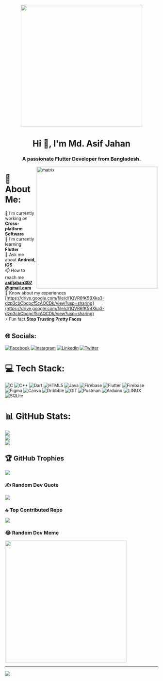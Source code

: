<p align="center"> <img width="400" src="https://media.tenor.com/Z25t-Dm102AAAAAC/welcome.gif"></p>
<h1 align="center">Hi 👋, I'm Md. Asif Jahan</h1>
<h3 align="center">A passionate Flutter Developer from Bangladesh.</h3>
<img align="right" alt="matrix" width="400" src="https://media.tenor.com/rePDfDWO3XoAAAAd/hacking.gif">

# 💫 About Me:
🔭 I’m currently working on **Cross-platform Software**<br>🌱 I’m currently learning **Flutter**<br>💬 Ask me about **Android, iOS**<br>📫 How to reach me **asifjahan307@gmail.com**<br>📄 Know about my experiences [https://drive.google.com/file/d/1QVR6fK5BXka3-dzp3cbCbcpcf5cAQCDk/view?usp=sharing](https://drive.google.com/file/d/1QVR6fK5BXka3-dzp3cbCbcpcf5cAQCDk/view?usp=sharing)<br>⚡ Fun fact **Stop Trusting Pretty Faces**


## 🌐 Socials:
[![Facebook](https://img.shields.io/badge/Facebook-%231877F2.svg?logo=Facebook&logoColor=white)](https://facebook.com/imasif275) [![Instagram](https://img.shields.io/badge/Instagram-%23E4405F.svg?logo=Instagram&logoColor=white)](https://instagram.com/asifjahan36) [![LinkedIn](https://img.shields.io/badge/LinkedIn-%230077B5.svg?logo=linkedin&logoColor=white)](https://linkedin.com/in/md-asif-jahan-074ab9179) [![Twitter](https://img.shields.io/badge/Twitter-%231DA1F2.svg?logo=Twitter&logoColor=white)](https://twitter.com/7ea94577551f48e) 

# 💻 Tech Stack:
![C](https://img.shields.io/badge/c-%2300599C.svg?style=for-the-badge&logo=c&logoColor=white) ![C++](https://img.shields.io/badge/c++-%2300599C.svg?style=for-the-badge&logo=c%2B%2B&logoColor=white) ![Dart](https://img.shields.io/badge/dart-%230175C2.svg?style=for-the-badge&logo=dart&logoColor=white) ![HTML5](https://img.shields.io/badge/html5-%23E34F26.svg?style=for-the-badge&logo=html5&logoColor=white) ![Java](https://img.shields.io/badge/java-%23ED8B00.svg?style=for-the-badge&logo=openjdk&logoColor=white) ![Firebase](https://img.shields.io/badge/firebase-%23039BE5.svg?style=for-the-badge&logo=firebase) ![Flutter](https://img.shields.io/badge/Flutter-%2302569B.svg?style=for-the-badge&logo=Flutter&logoColor=white) ![Firebase](https://img.shields.io/badge/Firebase-039BE5?style=for-the-badge&logo=Firebase&logoColor=white) ![Figma](https://img.shields.io/badge/figma-%23F24E1E.svg?style=for-the-badge&logo=figma&logoColor=white) ![Canva](https://img.shields.io/badge/Canva-%2300C4CC.svg?style=for-the-badge&logo=Canva&logoColor=white) ![Dribbble](https://img.shields.io/badge/Dribbble-EA4C89?style=for-the-badge&logo=dribbble&logoColor=white) ![GIT](https://img.shields.io/badge/Git-fc6d26?style=for-the-badge&logo=git&logoColor=white) ![Postman](https://img.shields.io/badge/Postman-FF6C37?style=for-the-badge&logo=postman&logoColor=white) ![Arduino](https://img.shields.io/badge/-Arduino-00979D?style=for-the-badge&logo=Arduino&logoColor=white) ![LINUX](https://img.shields.io/badge/Linux-FCC624?style=for-the-badge&logo=linux&logoColor=black) ![SQLite](https://img.shields.io/badge/sqlite-%2307405e.svg?style=for-the-badge&logo=sqlite&logoColor=white)
# 📊 GitHub Stats:
![](https://github-readme-stats.vercel.app/api?username=asifjahan1&theme=radical&hide_border=false&include_all_commits=true&count_private=true)<br/>
![](https://github-readme-streak-stats.herokuapp.com/?user=asifjahan1&theme=radical&hide_border=false)<br/>
![](https://github-readme-stats.vercel.app/api/top-langs/?username=asifjahan1&theme=radical&hide_border=false&include_all_commits=true&count_private=true&layout=compact)

## 🏆 GitHub Trophies
![](https://github-profile-trophy.vercel.app/?username=asifjahan1&theme=radical&no-frame=false&no-bg=false&margin-w=4)

### ✍️ Random Dev Quote
![](https://quotes-github-readme.vercel.app/api?type=horizontal&theme=radical)

### 🔝 Top Contributed Repo
![](https://github-contributor-stats.vercel.app/api?username=asifjahan1&limit=5&theme=radical&combine_all_yearly_contributions=true)

### 😂 Random Dev Meme
<img src='https://randommeme-five.vercel.app/' style="height: 400px;"/>

---
[![](https://visitcount.itsvg.in/api?id=asifjahan1&icon=5&color=3)](https://visitcount.itsvg.in)

<!-- Proudly created with GPRM ( https://gprm.itsvg.in ) -->
